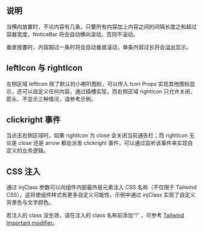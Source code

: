 ## 说明

当横向放置时，不论内容有几条，只要所有内容加上内容之间的间隔长度之和超过容器宽度，NoticeBar 将会自动横向滚动，否则不滚动。

垂直放置时，内容超过一条时将会自动垂直滚动，单条内容过长将会溢出显示。

## leftIcon 与 rightIcon

左侧区域 leftIcon 除了默认的小喇叭图标，可以传入 Icon Props 实现其他图标显示，还可以自定义任何内容，通过插槽实现，而右侧区域 rightIcon 只允许关闭、箭头、不显示三种情况，请参考示例。

## clickright 事件

当点击右侧区域时，如果 rightIcon 为 close 会关闭当前通告栏；而 rightIcon 无论是 close 还是 arrow 都会派发 clickright 事件，可以通过监听该事件来实现自定义的业务逻辑。

## CSS 注入

通过 injClass 参数可以向组件内部最外层元素注入 CSS 名称（不仅限于 Tailwind CSS），这将使组件样式有更多自定义可能性，示例中通过 injClass 实现了自定义背景色与文字颜色。

若注入的 class 没生效，请在注入的 class 名称前添加“!” ，可参考 [Tailwind Important modifier](https://tailwindcss.com/docs/configuration#important-modifier)。